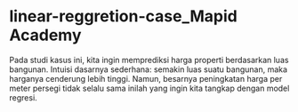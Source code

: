# linear-reggretion-case_Mapid Academy

Pada studi kasus ini, kita ingin memprediksi harga properti berdasarkan luas bangunan. Intuisi dasarnya sederhana: semakin luas suatu bangunan, maka harganya cenderung lebih tinggi. Namun, besarnya peningkatan harga per meter persegi tidak selalu sama inilah yang ingin kita tangkap dengan model regresi.
